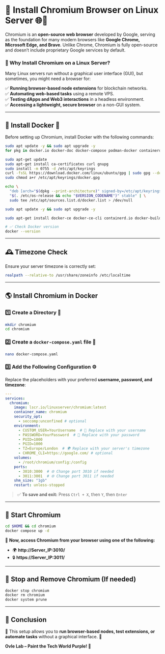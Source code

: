 
# 🚀 Install Chromium Browser on Linux Server 🌐🐧 

Chromium is an **open-source web browser** developed by Google, serving as the foundation for many modern browsers like **Google Chrome, Microsoft Edge, and Brave**. Unlike Chrome, Chromium is fully open-source and doesn’t include proprietary Google services by default.  

### 🌟 Why Install Chromium on a Linux Server?  
Many Linux servers run without a graphical user interface (GUI), but sometimes, you might need a browser for:  

✅ **Running browser-based node extensions** for blockchain networks.  
✅ **Automating web-based tasks** using a remote VPS.  
✅ **Testing dApps and Web3 interactions** in a headless environment.  
✅ **Accessing a lightweight, secure browser** on a non-GUI system.  

---

## **🔧 Install Docker** 🐳  
Before setting up Chromium, install Docker with the following commands:  

```bash
sudo apt update -y && sudo apt upgrade -y
for pkg in docker.io docker-doc docker-compose podman-docker containerd runc; do sudo apt-get remove $pkg; done

sudo apt-get update
sudo apt-get install ca-certificates curl gnupg
sudo install -m 0755 -d /etc/apt/keyrings
curl -fsSL https://download.docker.com/linux/ubuntu/gpg | sudo gpg --dearmor -o /etc/apt/keyrings/docker.gpg
sudo chmod a+r /etc/apt/keyrings/docker.gpg

echo \
  "deb [arch="$(dpkg --print-architecture)" signed-by=/etc/apt/keyrings/docker.gpg] https://download.docker.com/linux/ubuntu \
  "$(. /etc/os-release && echo "$VERSION_CODENAME")" stable" | \
  sudo tee /etc/apt/sources.list.d/docker.list > /dev/null

sudo apt update -y && sudo apt upgrade -y

sudo apt-get install docker-ce docker-ce-cli containerd.io docker-buildx-plugin docker-compose-plugin

# ✅ Check Docker version  
docker --version
```

---

## **🕰️ Timezone Check**  
Ensure your server timezone is correctly set:  

```bash
realpath --relative-to /usr/share/zoneinfo /etc/localtime
```

---

## **🌎 Install Chromium in Docker**  

### **1️⃣ Create a Directory** 📂  
```bash
mkdir chromium
cd chromium
```

### **2️⃣ Create a `docker-compose.yaml` file** 📝  
```bash
nano docker-compose.yaml
```

### **3️⃣ Add the Following Configuration** ⚙️  
Replace the placeholders with your preferred **username, password, and timezone**:  

```yaml
---
services:
  chromium:
    image: lscr.io/linuxserver/chromium:latest
    container_name: chromium
    security_opt:
      - seccomp:unconfined # optional
    environment:
      - CUSTOM_USER=YourUsername  # 👤 Replace with your username  
      - PASSWORD=YourPassword  # 🔑 Replace with your password  
      - PUID=1000
      - PGID=1000
      - TZ=Europe/London  # 🌍 Replace with your server's timezone  
      - CHROME_CLI=https://google.com/ # optional  
    volumes:
      - /root/chromium/config:/config
    ports:
      - 3010:3000  # 🌐 Change port 3010 if needed  
      - 3011:3001  # 🌐 Change port 3011 if needed  
    shm_size: "1gb"
    restart: unless-stopped
```
> ✅ **To save and exit:** Press `Ctrl + X`, then `Y`, then `Enter`

---

## **🚀 Start Chromium**
```bash
cd $HOME && cd chromium
docker compose up -d
```

🎉 **Now, access Chromium from your browser using one of the following:**  
- 🌍 **http://Server_IP:3010/**  
- 🔒 **https://Server_IP:3011/**  

---

## **🛑 Stop and Remove Chromium** (If needed)  
```bash
docker stop chromium
docker rm chromium
docker system prune
```

---

## **💜 Conclusion**  
🎉 This setup allows you to **run browser-based nodes, test extensions, or automate tasks** without a graphical interface. 🚀  

**Ovle Lab – Paint the Tech World Purple! 💜**